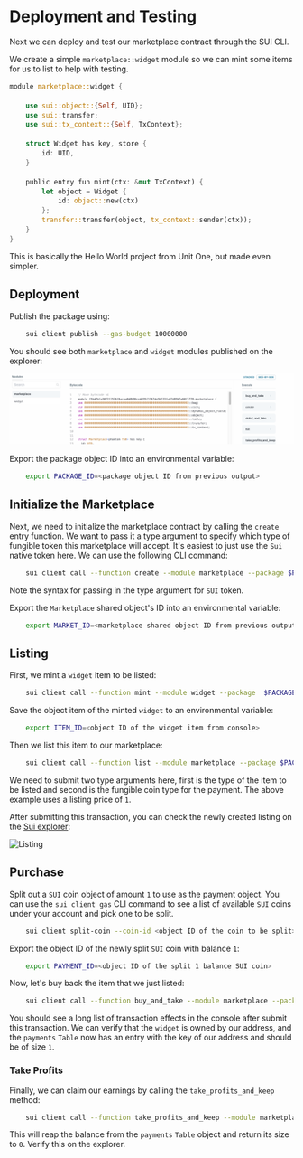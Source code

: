# Deployment and Testing

Next we can deploy and test our marketplace contract through the SUI CLI. 

We create a simple `marketplace::widget` module so we can mint some items for us to list to help with testing.

```rust
module marketplace::widget {

    use sui::object::{Self, UID};
    use sui::transfer;
    use sui::tx_context::{Self, TxContext};

    struct Widget has key, store {
        id: UID,
    }

    public entry fun mint(ctx: &mut TxContext) {
        let object = Widget {
            id: object::new(ctx)
        };
        transfer::transfer(object, tx_context::sender(ctx));
    }
}
```

This is basically the Hello World project from Unit One, but made even simpler. 

## Deployment

Publish the package using:

```bash
    sui client publish --gas-budget 10000000
```

You should see both `marketplace` and `widget` modules published on the explorer: 

![Publish](../images/publish.png)

Export the package object ID into an environmental variable:

```bash
    export PACKAGE_ID=<package object ID from previous output>
```

## Initialize the Marketplace

Next, we need to initialize the marketplace contract by calling the `create` entry function. We want to pass it a type argument to specify which type of fungible token this marketplace will accept. It's easiest to just use the `Sui` native token here. We can use the following CLI command: 

```bash
    sui client call --function create --module marketplace --package $PACKAGE_ID --type-args 0x2::sui::SUI --gas-budget 10000000
```

Note the syntax for passing in the type argument for `SUI` token. 

Export the `Marketplace` shared object's ID into an environmental variable:

```bash
    export MARKET_ID=<marketplace shared object ID from previous output>
```

## Listing

First, we mint a `widget` item to be listed:

```bash
    sui client call --function mint --module widget --package  $PACKAGE_ID --gas-budget 10000000
```

Save the object item of the minted `widget` to an environmental variable:

```bash
    export ITEM_ID=<object ID of the widget item from console>
```

Then we list this item to our marketplace:

```bash
    sui client call --function list --module marketplace --package $PACKAGE_ID --args $MARKET_ID $ITEM_ID 1 --type-args $PACKAGE_ID::widget::Widget 0x2::sui::SUI --gas-budget 10000000
```

We need to submit two type arguments here, first is the type of the item to be listed and second is the fungible coin type for the payment. The above example uses a listing price of `1`. 

After submitting this transaction, you can check the newly created listing on the [Sui explorer](https://explorer.sui.io/):

![Listing](../images/listing.png)

## Purchase

Split out a `SUI` coin object of amount `1` to use as the payment object. You can use the `sui client gas` CLI command to see a list of available `SUI` coins under your account and pick one to be split.

```bash
    sui client split-coin --coin-id <object ID of the coin to be split> --amounts 1 --gas-budget 10000000
```

Export the object ID of the newly split `SUI` coin with balance `1`:

```bash
    export PAYMENT_ID=<object ID of the split 1 balance SUI coin>
```

Now, let's buy back the item that we just listed:

```bash
    sui client call --function buy_and_take --module marketplace --package $PACKAGE_ID --args $MARKET_ID $ITEM_ID $PAYMENT_ID --type-args $PACKAGE_ID::widget::Widget 0x2::sui::SUI --gas-budget 10000000
```

You should see a long list of transaction effects in the console after submit this transaction. We can verify that the `widget` is owned by our address, and the `payments` `Table` now has an entry with the key of our address and should be of size `1`.

### Take Profits

Finally, we can claim our earnings by calling the `take_profits_and_keep` method:

```bash
    sui client call --function take_profits_and_keep --module marketplace --package $PACKAGE_ID --args $MARKET_ID --type-args 0x2::sui::SUI --gas-budget 10000000
```

This will reap the balance from the `payments` `Table` object and return its size to `0`. Verify this on the explorer. 
